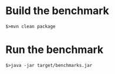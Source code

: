 # Build the benchmark

```
$>mvn clean package
```

# Run the benchmark

```
$>java -jar target/benchmarks.jar
```

